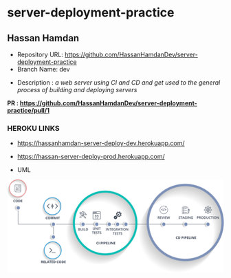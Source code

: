 # server-deployment-practice

## Hassan Hamdan 

- Repository URL: https://github.com/HassanHamdanDev/server-deployment-practice
- Branch Name: dev

* Description :  *a web server using CI and CD and get used to the general process of building and deploying servers*

**PR : https://github.com/HassanHamdanDev/server-deployment-practice/pull/1**

### HEROKU LINKS 

- https://hassanhamdan-server-deploy-dev.herokuapp.com/ 

- https://hassan-server-deploy-prod.herokuapp.com/ 



* UML

![image info](./img/UML.png)


